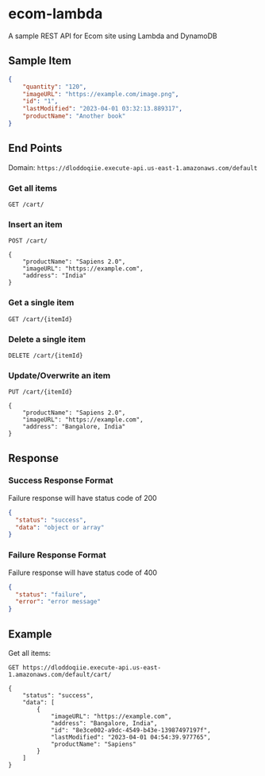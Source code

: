 # ecom-lambda
A sample REST API for Ecom site using Lambda and DynamoDB

## Sample Item

```json
{
    "quantity": "120",
    "imageURL": "https://example.com/image.png",
    "id": "1",
    "lastModified": "2023-04-01 03:32:13.889317",
    "productName": "Another book"
}

```

## End Points

Domain: `https://dloddoqiie.execute-api.us-east-1.amazonaws.com/default`

### Get all items

```http request
GET /cart/
```

### Insert an item

```http request
POST /cart/

{
    "productName": "Sapiens 2.0",
    "imageURL": "https://example.com",
    "address": "India"
}
```

### Get a single item

```http request
GET /cart/{itemId}
```


### Delete a single item

```http request
DELETE /cart/{itemId}
```

### Update/Overwrite an item

```http request
PUT /cart/{itemId}

{
    "productName": "Sapiens 2.0",
    "imageURL": "https://example.com",
    "address": "Bangalore, India"
}
```

## Response

### Success Response Format
Failure response will have status code of 200
```json
{
  "status": "success",
  "data": "object or array"
}

```

### Failure Response Format
Failure response will have status code of 400
```json
{
  "status": "failure",
  "error": "error message"
}
```

## Example

Get all items:
```http request
GET https://dloddoqiie.execute-api.us-east-1.amazonaws.com/default/cart/

{
    "status": "success",
    "data": [
        {
            "imageURL": "https://example.com",
            "address": "Bangalore, India",
            "id": "8e3ce002-a9dc-4549-b43e-13987497197f",
            "lastModified": "2023-04-01 04:54:39.977765",
            "productName": "Sapiens"
        }
    ]
}
```